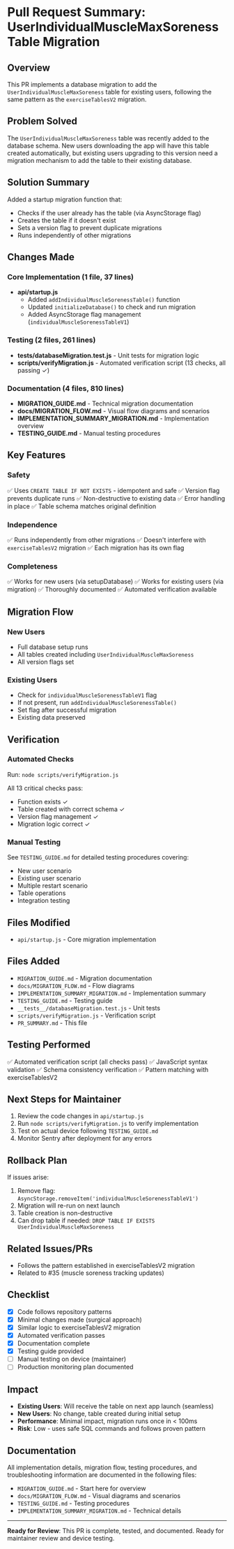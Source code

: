 # Pull Request Summary: UserIndividualMuscleMaxSoreness Table Migration

## Overview
This PR implements a database migration to add the `UserIndividualMuscleMaxSoreness` table for existing users, following the same pattern as the `exerciseTablesV2` migration.

## Problem Solved
The `UserIndividualMuscleMaxSoreness` table was recently added to the database schema. New users downloading the app will have this table created automatically, but existing users upgrading to this version need a migration mechanism to add the table to their existing database.

## Solution Summary
Added a startup migration function that:
- Checks if the user already has the table (via AsyncStorage flag)
- Creates the table if it doesn't exist
- Sets a version flag to prevent duplicate migrations
- Runs independently of other migrations

## Changes Made

### Core Implementation (1 file, 37 lines)
- **api/startup.js**
  - Added `addIndividualMuscleSorenessTable()` function
  - Updated `initializeDatabase()` to check and run migration
  - Added AsyncStorage flag management (`individualMuscleSorenessTableV1`)

### Testing (2 files, 261 lines)
- **__tests__/databaseMigration.test.js** - Unit tests for migration logic
- **scripts/verifyMigration.js** - Automated verification script (13 checks, all passing ✓)

### Documentation (4 files, 810 lines)
- **MIGRATION_GUIDE.md** - Technical migration documentation
- **docs/MIGRATION_FLOW.md** - Visual flow diagrams and scenarios
- **IMPLEMENTATION_SUMMARY_MIGRATION.md** - Implementation overview
- **TESTING_GUIDE.md** - Manual testing procedures

## Key Features

### Safety
✅ Uses `CREATE TABLE IF NOT EXISTS` - idempotent and safe
✅ Version flag prevents duplicate runs
✅ Non-destructive to existing data
✅ Error handling in place
✅ Table schema matches original definition

### Independence
✅ Runs independently from other migrations
✅ Doesn't interfere with `exerciseTablesV2` migration
✅ Each migration has its own flag

### Completeness
✅ Works for new users (via setupDatabase)
✅ Works for existing users (via migration)
✅ Thoroughly documented
✅ Automated verification available

## Migration Flow

### New Users
- Full database setup runs
- All tables created including `UserIndividualMuscleMaxSoreness`
- All version flags set

### Existing Users
- Check for `individualMuscleSorenessTableV1` flag
- If not present, run `addIndividualMuscleSorenessTable()`
- Set flag after successful migration
- Existing data preserved

## Verification

### Automated Checks
Run: `node scripts/verifyMigration.js`

All 13 critical checks pass:
- Function exists ✓
- Table created with correct schema ✓
- Version flag management ✓
- Migration logic correct ✓

### Manual Testing
See `TESTING_GUIDE.md` for detailed testing procedures covering:
- New user scenario
- Existing user scenario
- Multiple restart scenario
- Table operations
- Integration testing

## Files Modified
- `api/startup.js` - Core migration implementation

## Files Added
- `MIGRATION_GUIDE.md` - Migration documentation
- `docs/MIGRATION_FLOW.md` - Flow diagrams
- `IMPLEMENTATION_SUMMARY_MIGRATION.md` - Implementation summary
- `TESTING_GUIDE.md` - Testing guide
- `__tests__/databaseMigration.test.js` - Unit tests
- `scripts/verifyMigration.js` - Verification script
- `PR_SUMMARY.md` - This file

## Testing Performed
✅ Automated verification script (all checks pass)
✅ JavaScript syntax validation
✅ Schema consistency verification
✅ Pattern matching with exerciseTablesV2

## Next Steps for Maintainer
1. Review the code changes in `api/startup.js`
2. Run `node scripts/verifyMigration.js` to verify implementation
3. Test on actual device following `TESTING_GUIDE.md`
4. Monitor Sentry after deployment for any errors

## Rollback Plan
If issues arise:
1. Remove flag: `AsyncStorage.removeItem('individualMuscleSorenessTableV1')`
2. Migration will re-run on next launch
3. Table creation is non-destructive
4. Can drop table if needed: `DROP TABLE IF EXISTS UserIndividualMuscleMaxSoreness`

## Related Issues/PRs
- Follows the pattern established in exerciseTablesV2 migration
- Related to #35 (muscle soreness tracking updates)

## Checklist
- [x] Code follows repository patterns
- [x] Minimal changes made (surgical approach)
- [x] Similar logic to exerciseTablesV2 migration
- [x] Automated verification passes
- [x] Documentation complete
- [x] Testing guide provided
- [ ] Manual testing on device (maintainer)
- [ ] Production monitoring plan documented

## Impact
- **Existing Users**: Will receive the table on next app launch (seamless)
- **New Users**: No change, table created during initial setup
- **Performance**: Minimal impact, migration runs once in < 100ms
- **Risk**: Low - uses safe SQL commands and follows proven pattern

## Documentation
All implementation details, migration flow, testing procedures, and troubleshooting information are documented in the following files:
- `MIGRATION_GUIDE.md` - Start here for overview
- `docs/MIGRATION_FLOW.md` - Visual diagrams and scenarios
- `TESTING_GUIDE.md` - Testing procedures
- `IMPLEMENTATION_SUMMARY_MIGRATION.md` - Technical details

---

**Ready for Review**: This PR is complete, tested, and documented. Ready for maintainer review and device testing.
